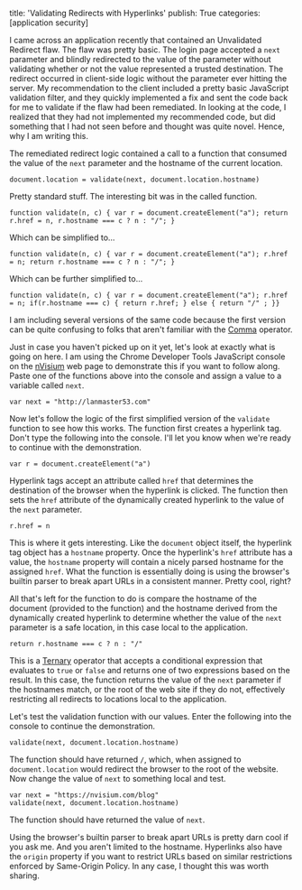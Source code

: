 title: 'Validating Redirects with Hyperlinks'
publish: True
categories: [application security]

I came across an application recently that contained an Unvalidated Redirect flaw. The flaw was pretty basic. The login page accepted a `next` parameter and blindly redirected to the value of the parameter without validating whether or not the value represented a trusted destination. The redirect occurred in client-side logic without the parameter ever hitting the server. My recommendation to the client included a pretty basic JavaScript validation filter, and they quickly implemented a fix and sent the code back for me to validate if the flaw had been remediated. In looking at the code, I realized that they had not implemented my recommended code, but did something that I had not seen before and thought was quite novel. Hence, why I am writing this.

<!-- READMORE -->

The remediated redirect logic contained a call to a function that consumed the value of the `next` parameter and the hostname of the current location.

``` text
document.location = validate(next, document.location.hostname)
```

Pretty standard stuff. The interesting bit was in the called function.

``` text
function validate(n, c) { var r = document.createElement("a"); return r.href = n, r.hostname === c ? n : "/"; }
```

Which can be simplified to...

``` text
function validate(n, c) { var r = document.createElement("a"); r.href = n; return r.hostname === c ? n : "/"; }
```

Which can be further simplified to...

``` text
function validate(n, c) { var r = document.createElement("a"); r.href = n; if(r.hostname === c) { return r.href; } else { return "/" ; }}
```

I am including several versions of the same code because the first version can be quite confusing to folks that aren't familiar with the [Comma](https://developer.mozilla.org/en-US/docs/Web/JavaScript/Reference/Operators/Comma_Operator) operator.

Just in case you haven't picked up on it yet, let's look at exactly what is going on here. I am using the Chrome Developer Tools JavaScript console on the [nVisium](https://nvisium.com) web page to demonstrate this if you want to follow along. Paste one of the functions above into the console and assign a value to a variable called `next`.

``` text
var next = "http://lanmaster53.com"
```

Now let's follow the logic of the first simplified version of the `validate` function to see how this works. The function first creates a hyperlink tag. Don't type the following into the console. I'll let you know when we're ready to continue with the demonstration.

``` text
var r = document.createElement("a")
```

Hyperlink tags accept an attribute called `href` that determines the destination of the browser when the hyperlink is clicked. The function then sets the `href` attribute of the dynamically created hyperlink to the value of the `next` parameter.

``` text
r.href = n
```

This is where it gets interesting. Like the `document` object itself, the hyperlink tag object has a `hostname` property. Once the hyperlink's `href` attribute has a value, the `hostname` property will contain a nicely parsed hostname for the assigned `href`. What the function is essentially doing is using the browser's builtin parser to break apart URLs in a consistent manner. Pretty cool, right?

All that's left for the function to do is compare the hostname of the document (provided to the function) and the hostname derived from the dynamically created hyperlink to determine whether the value of the `next` parameter is a safe location, in this case local to the application.

``` text
return r.hostname === c ? n : "/"
```

This is a [Ternary](https://developer.mozilla.org/en-US/docs/Web/JavaScript/Reference/Operators/Conditional_Operator) operator that accepts a conditional expression that evaluates to `true` or `false` and returns one of two expressions based on the result. In this case, the function returns the value of the `next` parameter if the hostnames match, or the root of the web site if they do not, effectively restricting all redirects to locations local to the application.

Let's test the validation function with our values. Enter the following into the console to continue the demonstration.

``` text
validate(next, document.location.hostname)
```

The function should have returned `/`, which, when assigned to `document.location` would redirect the browser to the root of the website. Now change the value of `next` to something local and test.

``` text
var next = "https://nvisium.com/blog"
validate(next, document.location.hostname)
```

The function should have returned the value of `next`.

Using the browser's builtin parser to break apart URLs is pretty darn cool if you ask me. And you aren't limited to the hostname. Hyperlinks also have the `origin` property if you want to restrict URLs based on similar restrictions enforced by Same-Origin Policy. In any case, I thought this was worth sharing.
